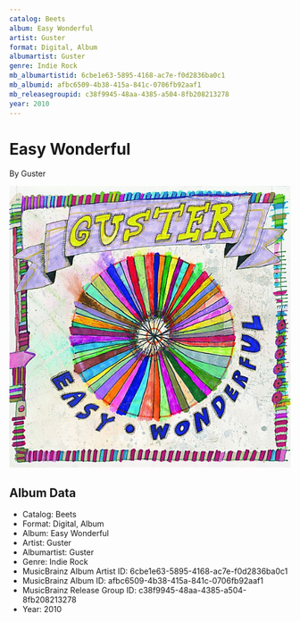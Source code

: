```yaml
---
catalog: Beets
album: Easy Wonderful
artist: Guster
format: Digital, Album
albumartist: Guster
genre: Indie Rock
mb_albumartistid: 6cbe1e63-5895-4168-ac7e-f0d2836ba0c1
mb_albumid: afbc6509-4b38-415a-841c-0706fb92aaf1
mb_releasegroupid: c38f9945-48aa-4385-a504-8fb208213278
year: 2010
---
```


# Easy Wonderful

By Guster

![](../../assets/beetscovers/Guster-Easy_Wonderful.jpg)

## Album Data

- Catalog: Beets
- Format: Digital, Album
- Album: Easy Wonderful
- Artist: Guster
- Albumartist: Guster
- Genre: Indie Rock
- MusicBrainz Album Artist ID: 6cbe1e63-5895-4168-ac7e-f0d2836ba0c1
- MusicBrainz Album ID: afbc6509-4b38-415a-841c-0706fb92aaf1
- MusicBrainz Release Group ID: c38f9945-48aa-4385-a504-8fb208213278
- Year: 2010

